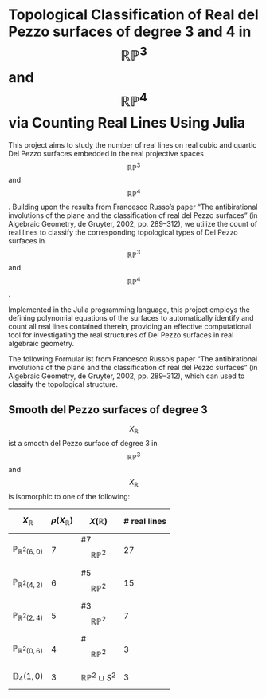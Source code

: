# Topological Classification of Real del Pezzo surfaces of degree 3 and 4 in $$\mathbb{RP}^3$$ and $$\mathbb{RP}^4$$ via Counting Real Lines Using Julia

This project aims to study the number of real lines on real cubic and quartic Del Pezzo surfaces embedded in the real projective spaces $$\mathbb{RP}^3$$ and $$\mathbb{RP}^4$$. Building upon the results from Francesco Russo’s paper “The antibirational involutions of the plane and the classification of real del Pezzo surfaces” (in Algebraic Geometry, de Gruyter, 2002, pp. 289–312), we utilize the count of real lines to classify the corresponding topological types of Del Pezzo surfaces in $$\mathbb{RP}^3$$ and $$\mathbb{RP}^4$$.

Implemented in the Julia programming language, this project employs the defining polynomial equations of the surfaces to automatically identify and count all real lines contained therein, providing an effective computational tool for investigating the real structures of Del Pezzo surfaces in real algebraic geometry.

The following Formular ist from Francesco Russo’s paper “The antibirational involutions of the plane and the classification of real del Pezzo surfaces” (in Algebraic Geometry, de Gruyter, 2002, pp. 289–312), which can used to classify the topological structure.

## Smooth del Pezzo surfaces of degree 3

$$X_{\mathbb{R}}$$ ist a smooth del Pezzo surface of degree 3 in $$\mathbb{RP}^3$$ and $$X_{\mathbb{R}}$$ is isomorphic to one of the following:

| $$X_{\mathbb{R}}$$ | $$\rho(X_{\mathbb{R}})$$ | $$X(\mathbb{R})$$ | # real lines |
|-------|-------|-------|-------|
| $$\mathbb{P}_{\mathbb{R}^2(6,0)}$$ | 7 | #7 $$\mathbb{RP}^2$$ |27 |
| $$\mathbb{P}_{\mathbb{R}^2(4,2)}$$ | 6 | #5 $$\mathbb{RP}^2$$ |15 |
| $$\mathbb{P}_{\mathbb{R}^2(2,4)}$$ | 5 | #3 $$\mathbb{RP}^2$$ |7 |
| $$\mathbb{P}_{\mathbb{R}^2(0,6)}$$ | 4 | # $$\mathbb{RP}^2$$ |3 |
| $$\mathbb{D}_{4}(1,0)$$ | 3 | $$\mathbb{RP}^2 \sqcup S^2$$ |3 |


